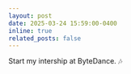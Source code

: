 ```yaml
---
layout: post
date: 2025-03-24 15:59:00-0400
inline: true
related_posts: false
---
```


Start my intership at ByteDance. 🎶
